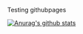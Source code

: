 Testing githubpages

[![Anurag's github stats](https://github-readme-stats.vercel.app/api?username=davion)](https://github.com/anuraghazra/github-readme-stats)
